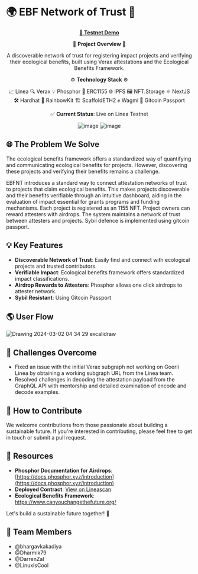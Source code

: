 # 🌍 EBF Network of Trust 🌱

<p align="center">
  <a href="https://ethden24-ebf.vercel.app/"><strong>🚀 Testnet Demo</strong></a>
</p>

<div align="center">

🧪 **Project Overview** 🧪

A discoverable network of trust for registering impact projects and verifying their ecological benefits, built using Verax attestations and the Ecological Benefits Framework.

⚙️ **Technology Stack** ⚙️

📈 Linea 🔍 Verax 💡 Phosphor 🧩 ERC1155 🌐 IPFS 🖼️ NFT.Storage ⚛️ NextJS 🛠️ Hardhat 🌈 RainbowKit 🏗️ ScaffoldETH2 ✊ Wagmi 🛂 Gitcoin Passport

✅ **Current Status**: Live on Linea Testnet

![image](https://github.com/bhargavkakadiya/eth-denver-ebf/assets/31582215/8708af1a-31a2-4a1d-bab2-d5b4536d93b3)
![image](https://github.com/bhargavkakadiya/eth-denver-ebf/assets/31582215/2d9bca0a-9d63-4c8c-b1ef-8d5464b2ae27)

</div>

## 🌐 The Problem We Solve

The ecological benefits framework offers a standardized way of quantifying and communicating ecological benefits for projects. However, discovering these projects and verifying their benefits remains a challenge.

EBFNT introduces a standard way to connect attestation networks of trust to projects that claim ecological benefits. This makes projects discoverable and their benefits verifiable through an intuitive dashboard, aiding in the evaluation of impact essential for grants programs and funding mechanisms. Each project is registered as an 1155 NFT. Project owners can reward attesters with airdrops. The system maintains a network of trust between attesters and projects. Sybil defence is implemented using gitcoin passport. 

## 💡 Key Features

- **Discoverable Network of Trust**: Easily find and connect with ecological projects and trusted contributors.
- **Verifiable Impact**: Ecological benefits framework offers standardized impact classifications.
- **Airdrop Rewards to Attesters**: Phosphor allows one click airdrops to attester network.
- **Sybil Resistant**: Using Gitcoin Passport

## 🌎 User Flow
![Drawing 2024-03-02 04 34 29 excalidraw](https://github.com/bhargavkakadiya/eth-denver-ebf/assets/31582215/98f9b1d9-6554-41b4-b46c-519d1ad6fd9d)



## 🚧 Challenges Overcome

- Fixed an issue with the initial Verax subgraph not working on Goerli Linea by obtaining a working subgraph URL from the Linea team.
- Resolved challenges in decoding the attestation payload from the GraphQL API with mentorship and detailed examination of encode and decode examples.

## 🤝 How to Contribute

We welcome contributions from those passionate about building a sustainable future. If you're interested in contributing, please feel free to get in touch or submit a pull request.

## 🔗 Resources

- **Phosphor Documentation for Airdrops**: [https://docs.phosphor.xyz/introduction](https://docs.phosphor.xyz/introduction)
- **Deployed Contract**: [View on Lineascan](https://goerli.lineascan.build/address/0xaCC29f908Dd44C9df734c8a8125DbDcc1b375CA1#code)
- **Ecological Benefits Framework**: https://www.canyouchangethefuture.org/

Let's build a sustainable future together! 🌟

## 🐾 Team Members

- @bhargavkakadiya
- @Dharmik79
- @DarrenZal
- @LinuxIsCool

